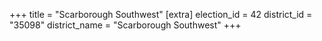 +++
title = "Scarborough Southwest"
[extra]
election_id = 42
district_id = "35098"
district_name = "Scarborough Southwest"
+++
